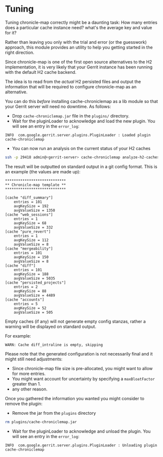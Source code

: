# Tuning

Tuning chronicle-map correctly might be a daunting task:
How many entries does a particular cache instance need?
what's the average key and value for it?

Rather than leaving you only with the trial and error (or the guesswork)
approach, this module provides an utility to help you getting started in the
right direction.

Since chronicle-map is one of the first open source alternatives to the H2
implementation, it is very likely that your Gerrit instance has been running
with the default H2 cache backend.

The idea is to read from the _actual_ H2 persisted files and output the
information that will be required to configure chronicle-map as an alternative.

You can do this _before_ installing cache-chroniclemap as a lib module so that
your Gerrit server will need no downtime. As follows:

* Drop `cache-chroniclemap.jar` file in the `plugins/` directory.
* Wait for the pluginLoader to acknowledge and load the new plugin. You will
see an entry in the `error_log`:

```
INFO  com.google.gerrit.server.plugins.PluginLoader : Loaded plugin cache-chroniclemap
```

* You can now run an analysis on the current status of your H2 caches

```bash
ssh -p 29418 admin@<gerrit-server> cache-chroniclemap analyze-h2-caches
``` 

The result will be outputted on standard output in a git config format.
This is an example (the values are made up):

```
****************************
** Chronicle-map template **
****************************

[cache "diff_summary"]
	entries = 101
	avgKeySize = 192
	avgValueSize = 1350
[cache "web_sessions"]
	entries = 1
	avgKeySize = 68
	avgValueSize = 332
[cache "pure_revert"]
	entries = 1
	avgKeySize = 112
	avgValueSize = 8
[cache "mergeability"]
	entries = 101
	avgKeySize = 150
	avgValueSize = 8
[cache "diff"]
	entries = 101
	avgKeySize = 188
	avgValueSize = 5035
[cache "persisted_projects"]
	entries = 2
	avgKeySize = 88
	avgValueSize = 4489
[cache "accounts"]
	entries = 5
	avgKeySize = 52
	avgValueSize = 505
```

Empty caches (if any) will not generate empty config stanzas, rather a warning
will be displayed on standard output.

For example:
```
WARN: Cache diff_intraline is empty, skipping
```

Please note that the generated configuration is not necessarily final and it
might still need adjustments:
* Since chronicle-map file size is pre-allocated, you might want to allow for
more entries.
* You might want account for uncertainty by specifying a `maxBloatFactor` greater
than 1.
* any other reason.

Once you gathered the information you wanted you might consider to remove the
plugin:

* Remove the jar from the `plugins` directory

```bash
rm plugins/cache-chroniclemap.jar
```

* Wait for the pluginLoader to acknowledge and unload the plugin. You will
see an entry in the `error_log`:

```
INFO  com.google.gerrit.server.plugins.PluginLoader : Unloading plugin cache-chroniclemap
```

